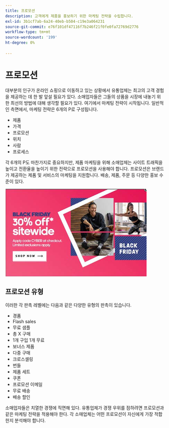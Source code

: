```yaml
---
title: 프로모션
description: 고객에게 제품을 홍보하기 위한 마케팅 전략을 수립합니다.
exl-id: 3b1cf7ab-6a24-40eb-b504-c19e3a064231
source-git-commit: e76f101df47116f7b246f21f0fe0fa72769d2776
workflow-type: tm+mt
source-wordcount: '199'
ht-degree: 0%

---
```


# 프로모션

대부분의 인구가 온라인 쇼핑으로 이동하고 있는 상황에서 유통업체는 최고의 고객 경험을 제공하는 데 한 발 앞설 필요가 있다. 소매업자들은 그들의 상품을 시장에 내놓기 위한 최선의 방법에 대해 생각할 필요가 있다. 여기에서 마케팅 전략이 시작됩니다. 일반적인 측면에서, 마케팅 전략은 6개의 P로 구성됩니다.

- 제품
- 가격
- 프로모션
- 위치
- 사람
- 프로세스

각 6개의 P도 마찬가지로 중요하지만, 제품 마케팅을 위해 소매업체는 사이트 트래픽을 높이고 전환율을 높이기 위한 전략으로 프로모션을 사용해야 합니다. 프로모션은 브랜드가 제공하는 제품 및 서비스의 마케팅을 지원합니다. 배송, 제품, 주문 등 다양한 홍보 수준이 있다.

![판촉 광고 예](../../assets/playbooks/promotion-example.png)

## 프로모션 유형

이러한 각 판촉 레벨에는 다음과 같은 다양한 유형의 판촉이 있습니다.

- 경품
- Flash sales
- 무료 샘플
- 총 X 구매
- 1개 구입 1개 무료
- 보너스 제품
- 다중 구매
- 크로스셀링
- 번들
- 제품 세트
- 쿠폰
- 프로모션 이메일
- 무료 배송
- 배송 할인

소매업자들은 치열한 경쟁에 직면해 있다. 유통업체가 경쟁 우위를 점하려면 프로모션과 같은 마케팅 전략을 적용해야 한다. 각 소매업체는 어떤 프로모션이 자신에게 가장 적합한지 분석해야 합니다.
